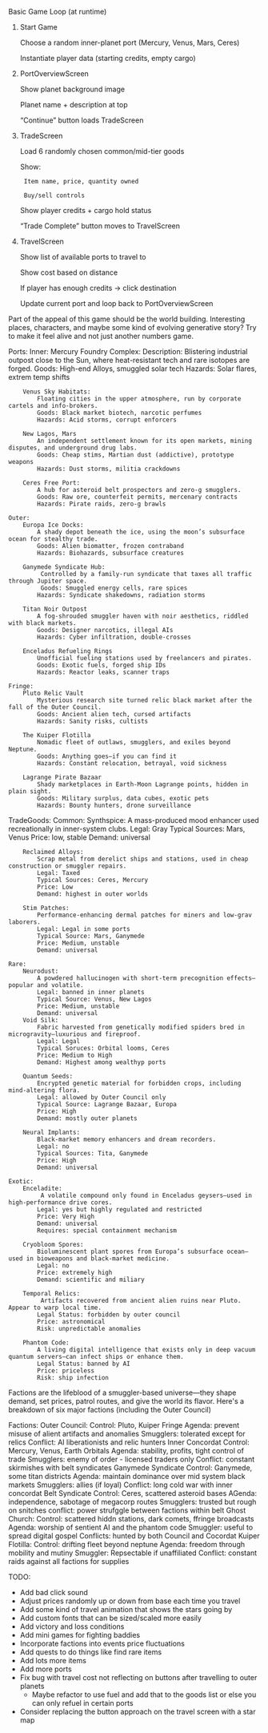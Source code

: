 Basic Game Loop (at runtime)
1. Start Game

    Choose a random inner-planet port (Mercury, Venus, Mars, Ceres)

    Instantiate player data (starting credits, empty cargo)

2. PortOverviewScreen

    Show planet background image

    Planet name + description at top

    “Continue” button loads TradeScreen

3. TradeScreen

    Load 6 randomly chosen common/mid-tier goods

    Show:

        Item name, price, quantity owned

        Buy/sell controls

    Show player credits + cargo hold status

    “Trade Complete” button moves to TravelScreen

4. TravelScreen

    Show list of available ports to travel to

    Show cost based on distance

    If player has enough credits → click destination

    Update current port and loop back to PortOverviewScreen

Part of the appeal of this game should be the world building. Interesting places, characters, and maybe some kind of evolving generative story? Try to make it feel alive and not just another numbers game. 

Ports:
    Inner:
        Mercury Foundry Complex:
            Description:  Blistering industrial outpost close to the Sun, where heat-resistant tech and rare isotopes are forged.
            Goods: High-end Alloys, smuggled solar tech
            Hazards: Solar flares, extrem temp shifts

        Venus Sky Habitats:
            Floating cities in the upper atmosphere, run by corporate cartels and info-brokers.
            Goods: Black market biotech, narcotic perfumes
            Hazards: Acid storms, corrupt enforcers

        New Lagos, Mars
            An independent settlement known for its open markets, mining disputes, and underground drug labs.
            Goods: Cheap stims, Martian dust (addictive), prototype weapons
            Hazards: Dust storms, militia crackdowns
        
        Ceres Free Port:
            A hub for asteroid belt prospectors and zero-g smugglers.
            Goods: Raw ore, counterfeit permits, mercenary contracts
            Hazards: Pirate raids, zero-g brawls

    Outer:
        Europa Ice Docks:
            A shady depot beneath the ice, using the moon’s subsurface ocean for stealthy trade.
            Goods: Alien biomatter, frozen contraband
            Hazards: Biohazards, subsurface creatures
        
        Ganymede Syndicate Hub:
             Controlled by a family-run syndicate that taxes all traffic through Jupiter space.
             Goods: Smuggled energy cells, rare spices
            Hazards: Syndicate shakedowns, radiation storms
        
        Titan Noir Outpost
            A fog-shrouded smuggler haven with noir aesthetics, riddled with black markets.
            Goods: Designer narcotics, illegal AIs
            Hazards: Cyber infiltration, double-crosses
        
        Enceladus Refueling Rings
            Unofficial fueling stations used by freelancers and pirates.
            Goods: Exotic fuels, forged ship IDs
            Hazards: Reactor leaks, scanner traps
    
    Fringe:
        Pluto Relic Vault
            Mysterious research site turned relic black market after the fall of the Outer Council.
            Goods: Ancient alien tech, cursed artifacts
            Hazards: Sanity risks, cultists

        The Kuiper Flotilla
            Nomadic fleet of outlaws, smugglers, and exiles beyond Neptune.
            Goods: Anything goes—if you can find it
            Hazards: Constant relocation, betrayal, void sickness
        
        Lagrange Pirate Bazaar
            Shady marketplaces in Earth-Moon Lagrange points, hidden in plain sight.
            Goods: Military surplus, data cubes, exotic pets
            Hazards: Bounty hunters, drone surveillance

TradeGoods:
    Common:
        Synthspice:
            A mass-produced mood enhancer used recreationally in inner-system clubs.
            Legal: Gray
            Typical Sources: Mars, Venus
            Price: low, stable
            Demand: universal

        Reclaimed Alloys:
            Scrap metal from derelict ships and stations, used in cheap construction or smuggler repairs.
            Legal: Taxed
            Typical Sources: Ceres, Mercury
            Price: Low
            Demand: highest in outer worlds
        
        Stim Patches:
            Performance-enhancing dermal patches for miners and low-grav laborers.
            Legal: Legal in some ports
            Typical Source: Mars, Ganymede
            Price: Medium, unstable
            Demand: universal
    
    Rare:
        Neurodust:
            A powdered hallucinogen with short-term precognition effects—popular and volatile.
            Legal: banned in inner planets
            Typical Source: Venus, New Lagos
            Price: Medium, unstable
            Demand: universal
        Void Silk:
            Fabric harvested from genetically modified spiders bred in microgravity—luxurious and fireproof.
            Legal: Legal
            Typical Soruces: Orbital looms, Ceres
            Price: Medium to High
            Demand: Highest among wealthyp ports

        Quantum Seeds:
            Encrypted genetic material for forbidden crops, including mind-altering flora.
            Legal: allowed by Outer Council only
            Typical Source: Lagrange Bazaar, Europa
            Price: High
            Demand: mostly outer planets

        Neural Implants:
            Black-market memory enhancers and dream recorders.
            Legal: no
            Typical Sources: Tita, Ganymede
            Price: High
            Demand: universal

    Exotic:
        Enceladite:
             A volatile compound only found in Enceladus geysers—used in high-performance drive cores.
            Legal: yes but highly regulated and restricted
            Price: Very High
            Demand: universal
            Requires: special containment mechanism

        Cryobloom Spores:
            Bioluminescent plant spores from Europa’s subsurface ocean—used in bioweapons and black-market medicine.
            Legal: no
            Price: extremely high
            Demand: scientific and miliary

        Temporal Relics:
             Artifacts recovered from ancient alien ruins near Pluto. Appear to warp local time.
            Legal Status: forbidden by outer council
            Price: astronomical
            Risk: unpredictable anomalies

        Phantom Code:
            A living digital intelligence that exists only in deep vacuum quantum servers—can infect ships or enhance them.
            Legal Status: banned by AI
            Price: priceless
            Risk: ship infection


Factions are the lifeblood of a smuggler-based universe—they shape demand, set prices, patrol routes, and give the world its flavor. Here's a breakdown of six major factions (including the Outer Council) 

Factions:
    Outer Council:
        Control: Pluto, Kuiper Fringe
        Agenda: prevent misuse of alient artifacts and anomalies
        Smugglers: tolerated except for relics
        Conflict: AI liberationists and relic hunters
    Inner Concordat
        Control: Mercury, Venus, Earth Orbitals
        Agenda: stability, profits, tight control of trade
        Smugglers: enemy of order - licensed traders only
        Conflict: constant skirmishes with belt syndicates
    Ganymede Syndicate
        Control: Ganymede, some titan districts
        Agenda: maintain dominance over mid system black markets
        Smugglers: allies (if loyal)
        Conflict: long cold war with inner concordat
    Belt Syndicate
        Control: Ceres, scattered asteroid bases
        AGenda: independence, sabotage of megacorp routes
        Smugglers: trusted but rough on snitches
        conflict: power strufggle between factions within belt
    Ghost Church:
        Control: scattered hiddn stations, dark comets, ffringe broadcasts
        Agenda: worship of sentient AI and the phantom code
        Smuggler: useful to spread digital gospel
        Conflicts: hunted by both Council and Cocordat
    Kuiper Flotilla:
        Control: drifting fleet beyond neptune
        Agenda: freedom through mobility and mutiny
        Smuggler: Repsectable if unaffiliated
        Conflict: constant raids against all factions for supplies


TODO:
  - Add bad click sound
  - Adjust prices randomly up or down from base each time you travel
  - Add some kind of travel animation that shows the stars going by
  - Add custom fonts that can be sized/scaled more easily
  - Add victory and loss conditions
  - Add mini games for fighting baddies
  - Incorporate factions into events price fluctuations
  - Add quests to do things like find rare items
  - Add lots more items
  - Add more ports
  - Fix bug with travel cost not reflecting on buttons after travelling to outer planets
    - Maybe refactor to use fuel and add that to the goods list or else you can only refuel in certain ports
  - Consider replacing the button approach on the travel screen with a star map